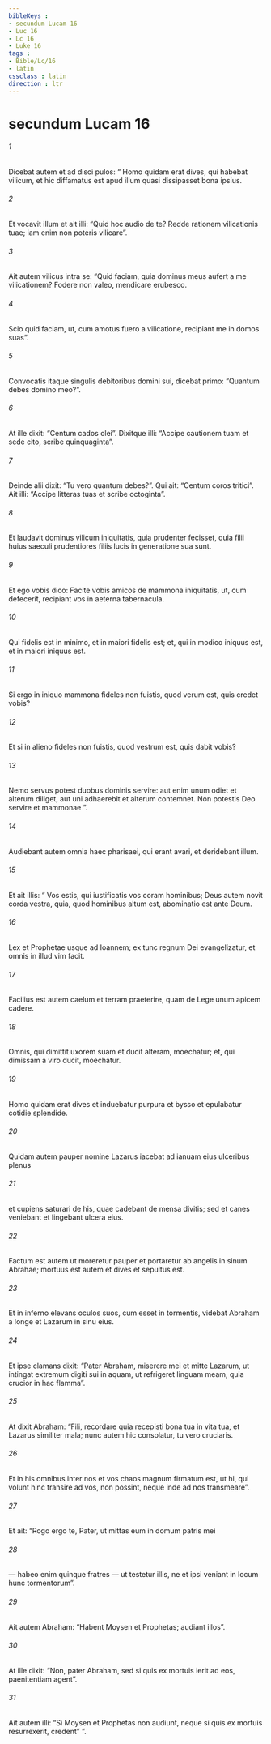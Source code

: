 ```yaml
---
bibleKeys : 
- secundum Lucam 16
- Luc 16
- Lc 16
- Luke 16
tags : 
- Bible/Lc/16
- latin
cssclass : latin
direction : ltr
---
```


# secundum Lucam 16

###### 1
Dicebat autem et ad disci pulos: “ Homo quidam erat dives, qui habebat vilicum, et hic diffamatus est apud illum quasi dissipasset bona ipsius. 
###### 2
Et vocavit illum et ait illi: “Quid hoc audio de te? Redde rationem vilicationis tuae; iam enim non poteris vilicare”. 
###### 3
Ait autem vilicus intra se: “Quid faciam, quia dominus meus aufert a me vilicationem? Fodere non valeo, mendicare erubesco. 
###### 4
Scio quid faciam, ut, cum amotus fuero a vilicatione, recipiant me in domos suas”. 
###### 5
Convocatis itaque singulis debitoribus domini sui, dicebat primo: “Quantum debes domino meo?”. 
###### 6
At ille dixit: “Centum cados olei”. Dixitque illi: “Accipe cautionem tuam et sede cito, scribe quinquaginta”. 
###### 7
Deinde alii dixit: “Tu vero quantum debes?”. Qui ait: “Centum coros tritici”. Ait illi: “Accipe litteras tuas et scribe octoginta”. 
###### 8
Et laudavit dominus vilicum iniquitatis, quia prudenter fecisset, quia filii huius saeculi prudentiores filiis lucis in generatione sua sunt.
###### 9
Et ego vobis dico: Facite vobis amicos de mammona iniquitatis, ut, cum defecerit, recipiant vos in aeterna tabernacula.
###### 10
Qui fidelis est in minimo, et in maiori fidelis est; et, qui in modico iniquus est, et in maiori iniquus est.
###### 11
Si ergo in iniquo mammona fideles non fuistis, quod verum est, quis credet vobis? 
###### 12
Et si in alieno fideles non fuistis, quod vestrum est, quis dabit vobis?
###### 13
Nemo servus potest duobus dominis servire: aut enim unum odiet et alterum diliget, aut uni adhaerebit et alterum contemnet. Non potestis Deo servire et mammonae ”.
###### 14
Audiebant autem omnia haec pharisaei, qui erant avari, et deridebant illum. 
###### 15
Et ait illis: “ Vos estis, qui iustificatis vos coram hominibus; Deus autem novit corda vestra, quia, quod hominibus altum est, abominatio est ante Deum.
###### 16
Lex et Prophetae usque ad Ioannem; ex tunc regnum Dei evangelizatur, et omnis in illud vim facit.
###### 17
Facilius est autem caelum et terram praeterire, quam de Lege unum apicem cadere.
###### 18
Omnis, qui dimittit uxorem suam et ducit alteram, moechatur; et, qui dimissam a viro ducit, moechatur.
###### 19
Homo quidam erat dives et induebatur purpura et bysso et epulabatur cotidie splendide. 
###### 20
Quidam autem pauper nomine Lazarus iacebat ad ianuam eius ulceribus plenus 
###### 21
et cupiens saturari de his, quae cadebant de mensa divitis; sed et canes veniebant et lingebant ulcera eius. 
###### 22
Factum est autem ut moreretur pauper et portaretur ab angelis in sinum Abrahae; mortuus est autem et dives et sepultus est. 
###### 23
Et in inferno elevans oculos suos, cum esset in tormentis, videbat Abraham a longe et Lazarum in sinu eius. 
###### 24
Et ipse clamans dixit: “Pater Abraham, miserere mei et mitte Lazarum, ut intingat extremum digiti sui in aquam, ut refrigeret linguam meam, quia crucior in hac flamma”. 
###### 25
At dixit Abraham: “Fili, recordare quia recepisti bona tua in vita tua, et Lazarus similiter mala; nunc autem hic consolatur, tu vero cruciaris. 
###### 26
Et in his omnibus inter nos et vos chaos magnum firmatum est, ut hi, qui volunt hinc transire ad vos, non possint, neque inde ad nos transmeare”. 
###### 27
Et ait: “Rogo ergo te, Pater, ut mittas eum in domum patris mei 
###### 28
— habeo enim quinque fratres — ut testetur illis, ne et ipsi veniant in locum hunc tormentorum”. 
###### 29
Ait autem Abraham: “Habent Moysen et Prophetas; audiant illos”. 
###### 30
At ille dixit: “Non, pater Abraham, sed si quis ex mortuis ierit ad eos, paenitentiam agent”. 
###### 31
Ait autem illi: “Si Moysen et Prophetas non audiunt, neque si quis ex mortuis resurrexerit, credent” ”.
